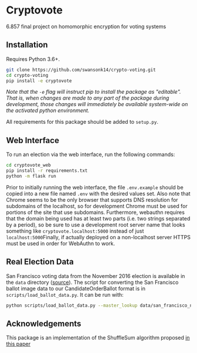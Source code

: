 # Cryptovote

6.857 final project on homomorphic encryption for voting systems

## Installation

Requires Python 3.6+.

```bash
git clone https://github.com/swansonk14/crypto-voting.git
cd crypto-voting
pip install -e cryptovote
```
*Note that the `-e` flag will instruct pip to install the package as "editable". That is, when changes are made to any part of the package during development, those changes will immediately be available system-wide on the activated python environment.*

All requirements for this package should be added to `setup.py`.

## Web Interface

To run an election via the web interface, run the following commands:

```bash
cd cryptovote_web
pip install -r requirements.txt
python -m flask run
```

Prior to initially running the web interface, the file `.env.example` should be copied into a new file named `.env` with the desired values set. Also note that Chrome seems to be the only browser that supports DNS resolution for subdomains of the localhost, so for development Chrome must be used for portions of the site that use subdomains. Furthermore, webauthn requires that the domain being used has at least two parts (i.e. two strings separated by a period), so be sure to use a development root server name that looks something like `cryptovote.localhost:5000` instead of just `localhost:5000`Finally, if actually deployed on a non-localhost server HTTPS must be used in order for WebAuthn to work.

## Real Election Data

San Francisco voting data from the November 2016 election is available in the `data` directory ([source](https://www.rankedchoicevoting.org/data_clearinghouse)). The script for converting the San Francisco ballot image data to our CandidateOrderBallot format is in `scripts/load_ballot_data.py`. It can be run with:

```bash
python scripts/load_ballot_data.py --master_lookup data/san_francisco_nov_2016_master_lookup.txt --ballot_image data/san_francisco_nov_2016_ballot_image.txt
```

## Acknowledgements

This package is an implementation of the ShuffleSum algorithm proposed [in this paper](https://talmoran.net/papers/BMNRT09-shuffle-sum.pdf?fbclid=IwAR0jZ18H2ZYMsCjPkW-3ohDNom5UjbK-jMen6_lISVoWJJnPWM0A41KAS1Y)
